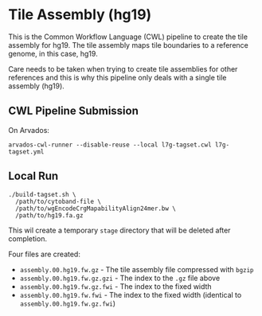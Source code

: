 Tile Assembly (hg19)
===

This is the Common Workflow Language (CWL) pipeline
to create the tile assembly for hg19.
The tile assembly maps tile boundaries to a reference
genome, in this case, hg19.

Care needs to be taken when trying to create tile
assemblies for other references and this is why
this pipeline only deals with a single tile assembly
(hg19).

CWL Pipeline Submission
---

On Arvados:

```
arvados-cwl-runner --disable-reuse --local l7g-tagset.cwl l7g-tagset.yml
```

Local Run
---

```
./build-tagset.sh \
  /path/to/cytoband-file \
  /path/to/wgEncodeCrgMapabilityAlign24mer.bw \
  /path/to/hg19.fa.gz
```

This wil create a temporary `stage` directory that will be deleted
after completion.

Four files are created:

* `assembly.00.hg19.fw.gz` - The tile assembly file compressed with `bgzip`
* `assembly.00.hg19.fw.gz.gzi` - The index to the `.gz` file above
* `assembly.00.hg19.fw.gz.fwi` - The index to the fixed width
* `assembly.00.hg19.fw.fwi` - The index to the fixed width (identical to `assembly.00.hg19.fw.gz.fwi`)

